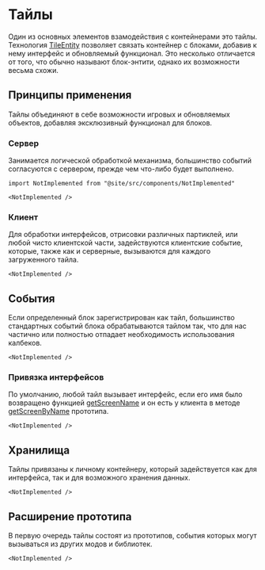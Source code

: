 # Тайлы

Один из основных элементов взамодействия с контейнерами это тайлы. Технология [TileEntity](/api/interface/TileEntity) позволяет связать контейнер с блоками, добавив к нему интерфейс и обновляемый функционал. Это несколько отличается от того, что обычно называют блок-энтити, однако их возможности весьма схожи.

## Принципы применения

Тайлы объединяют в себе возможности игровых и обновляемых объектов, добавляя эксклюзивный функционал для блоков.

### Сервер

Занимается логической обработкой механизма, большинство событий согласуются с сервером, прежде чем что-либо будет выполнено.

```mdx-code-block
import NotImplemented from "@site/src/components/NotImplemented"

<NotImplemented />
```

### Клиент

Для обработки интерфейсов, отрисовки различных партиклей, или любой чисто клиентской части, задействуются клиентские событие, которые, также как и серверные, вызываются для каждого загруженного тайла.

```mdx-code-block
<NotImplemented />
```

## События

Если определенный блок зарегистрирован как тайл, большинство стандартных событий блока обрабатываются тайлом так, что для нас частично или полностью отпадает необходимость использования калбеков.

```mdx-code-block
<NotImplemented />
```

### Привязка интерфейсов

По умолчанию, любой тайл вызывает интерфейс, если его имя было возвращено функцией [getScreenName](/api/namespace/TileEntity#getScreenName) и он есть у клиента в методе [getScreenByName](/api/namespace/TileEntity#getScreenByName) прототипа.

```mdx-code-block
<NotImplemented />
```

## Хранилища

Тайлы привязаны к личному контейнеру, который задействуется как для интерфейса, так и для возможного хранения данных.

```mdx-code-block
<NotImplemented />
```

## Расширение прототипа

В первую очередь тайлы состоят из прототипов, события которых могут вызываться из других модов и библиотек.

```mdx-code-block
<NotImplemented />
```
